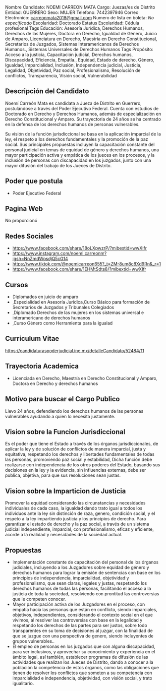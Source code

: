 Nombre Candidato: NOEMI CARREON MATA
Cargo: Juezas/es de Distrito
Entidad: GUERRERO
Sexo: MUJER
Telefono: 7442397946
Correo Electronico: carreonmata2018@gmail.com
Numero de lista en boleta: *No especificado*
Escolaridad: Doctorado
Estatus Escolaridad: Cédula profesional
Tags Educación: Asesoría Jurídica, Derechos Humanos, Derechos de las Mujeres, Doctora en Derecho, Igualdad de Género, Juicio de Amparo, Licenciatura en Derecho, Maestría en Derecho Constitucional, Secretarios de Juzgados, Sistemas Interamericanos de Derechos Humanos., Sistemas Universales de Derechos Humanos
Tags Propósito: Acceso a la justicia, Capacitación judicial, Derechos humanos, Discapacidad, Eficiencia, Empatía., Equidad, Estado de derecho, Género, Igualdad, Imparcialidad, Inclusión, Independencia judicial, Justicia, Legalidad, Objetividad, Paz social, Profesionalismo, Resolución de conflictos, Transparencia, Visión social, Vulnerabilidad


## Descripción del Candidato 

Noemí Carreón Mata es candidata a Jueza de Distrito en Guerrero, postulándose a través del Poder Ejecutivo Federal. Cuenta con estudios de Doctorado en Derecho y Derechos Humanos, además de especialización en Derecho Constitucional y Amparo. Su trayectoria de 24 años se ha centrado en la defensa de los derechos humanos de personas vulnerables.

Su visión de la función jurisdiccional se basa en la aplicación imparcial de la ley, el respeto a los derechos fundamentales y la promoción de la paz social. Sus principales propuestas incluyen la capacitación constante del personal judicial en temas de equidad de género y derechos humanos, una mayor participación activa y empática de los jueces en los procesos, y la inclusión de personas con discapacidad en los juzgados, junto con una mayor difusión del trabajo de los Jueces de Distrito.


## Poder que postula

- Poder Ejecutivo Federal


## Pagina Web

No proporcionó


## Redes Sociales

- https://www.facebook.com/share/18oLXpwzrP/?mibextid=wwXIfr
- https://www.instagram.com/noemi.carreonm?igsh=NnZmdWpsdjQ5cG14
- https://www.tiktok.com/@noemicarreon655?_t=ZM-8um8c8Xd9Rn&_r=1
- https://www.facebook.com/share/1EHMtSdts8/?mibextid=wwXIfr


## Cursos

- Diplomados en juicio de amparo
- ,Especialidad en Asesoría Jurídica,Curso Básico para formación de Secretarios de Juzgados y Tribunales Colegiados
- ,Diplomado Derechos de las mujeres en los sistemas universal e interamericano de derechos humanos
- ,Curso Género como Herramienta para la igualad


## Curriculum Vitae

https://candidaturaspoderjudicial.ine.mx/detalleCandidato/52484/11


## Trayectoria Academica

- Licenciada en Derecho, Maestría en Derecho Constitucional y Amparo, Doctora en Derecho y derechos humanos


## Motivo para buscar el Cargo Publico

Llevo 24 años, defendiendo los derechos humanos de las personas vulnerables ayudando a quien lo necesita justamente.


## Vision sobre la Funcion Jurisdiccional

Es el poder que tiene el Estado a través de los órganos jurisdiccionales, de aplicar la ley y de solución de conflictos de manera imparcial, justa y equitativa, respetando los derechos y libertades fundamentales de todas las personas, promoviendo paz social y estabilidad, Dicha función debe realizarse con independencia de los otros poderes del Estado, basando sus decisiones en la ley y la evidencia, sin influencias externas, debe ser publica, objetiva, para que sus resoluciones sean justas.


## Vision sobre la Imparticion de Justicia

Promover la equidad considerando las circunstancias y necesidades individuales de cada caso, la igualdad dando trato igual a todos los individuos ante la ley sin distinción de raza, genero, condición social, y el respeto a la ley impartiendo justicia y los principios de derecho. Para garantizar el estado de derecho y la paz social, a través de un sistema judicial independiente, imparcial, con profesionalismo, eficaz y eficiente, acorde a la realidad y necesidades de la sociedad actual.


## Propuestas

- Implementación constante de capacitación del personal de los órganos judiciales, incluyendo a los Juzgadores sobre equidad de género y derechos humanos para lograr la emisión de sentencias con base en los principios de independencia, imparcialidad, objetividad y profesionalismo, que sean claras, legales y justas, respetando los derechos humanos de todas las personas, facilitando el acceso a la justicia de toda la sociedad, resolviendo con prontitud las controversias que le competen conocer.
- Mayor participación activa de los Juzgadores en el proceso, con empatía hacia las personas que están en conflicto, siendo imparciales, objetivos, independientes, considerando el contexto social en el que vivimos, al resolver las controversias con base en la legalidad y respetando los derechos de las partes para ser justos, sobre todo transparentes en su toma de decisiones al juzgar, con la finalidad de que se juzgue con una perspectiva de genero, siendo incluyentes de grupos vulnerables..
- El empleo de personas en los juzgados que con alguna discapacidad, para ser inclusivos, y aprovechar su conocimiento y experiencia en el ámbito legal, así también, establecer programas de difusión de las actividades que realizan los Jueces de Distrito, dando a conocer a la población la competencia de estos órganos, como las obligaciones que tienen de resolver los conflictos que someten a su competencia con imparcialidad e independencia, objetividad, con visión social, y trato igualitario.

